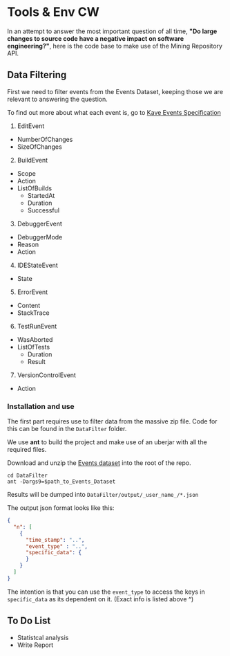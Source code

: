 # Tools & Env CW

In an attempt to answer the most important question of all time, **"Do large changes to source code have a negative impact on software engineering?"**, here is the code base to make use of the Mining Repository API.

## Data Filtering

First we need to filter events from the Events Dataset, keeping those we are relevant to answering the question.

To find out more about what each event is, go to [Kave Events Specification]

1. EditEvent
  + NumberOfChanges
  + SizeOfChanges
2. BuildEvent
  + Scope
  + Action
  + ListOfBuilds
    + StartedAt
    + Duration
    + Successful
3. DebuggerEvent
  + DebuggerMode
  + Reason
  + Action
4. IDEStateEvent
  + State
5. ErrorEvent
  + Content
  + StackTrace
6. TestRunEvent
  + WasAborted
  + ListOfTests
    + Duration
    + Result
7. VersionControlEvent
  + Action

### Installation and use

The first part requires use to filter data from the massive zip file. Code for this can be found in the `DataFilter` folder.

We use **ant** to build the project and make use of an uberjar with all the required files.

Download and unzip the [Events dataset] into the root of the repo.

```shell
cd DataFilter
ant -Dargs9=$path_to_Events_Dataset
```

Results will be dumped into `DataFilter/output/_user_name_/*.json`

The output json format looks like this:

```json
{
  "n": [
    {
      "time_stamp": "..",
      "event_type" : "..",
      "specific_data": {
      }
    }
  ]
}
```
The intention is that you can use the `event_type` to access the keys in `specific_data` as its dependent on it. (Exact info is listed above ^)

## To Do List

- Statistcal analysis
- Write Report


[Kave Events Specification]: http://www.kave.cc/feedbag/event-generation

[Events dataset]: http://www.kave.cc/datasets
